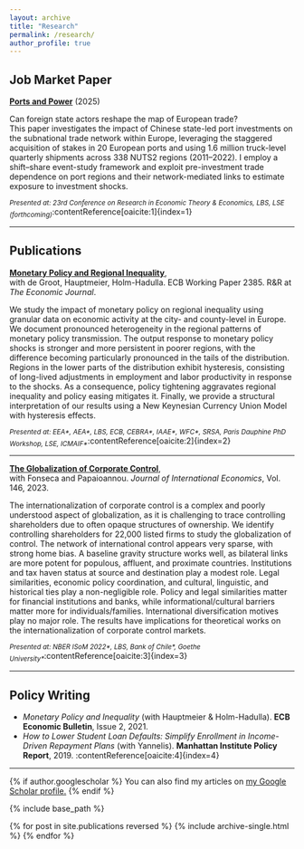 ```yaml
---
layout: archive
title: "Research"
permalink: /research/
author_profile: true
---
```


## Job Market Paper

[**Ports and Power**](/files/KNikalexi_JMP.pdf) (2025)

Can foreign state actors reshape the map of European trade?  
This paper investigates the impact of Chinese state-led port investments on the subnational trade network within Europe, leveraging the staggered acquisition of stakes in 20 European ports and using 1.6 million truck-level quarterly shipments across 338 NUTS2 regions (2011–2022). I employ a shift–share event-study framework and exploit pre-investment trade dependence on port regions and their network-mediated links to estimate exposure to investment shocks.  

<sub>*Presented at: 23rd Conference on Research in Economic Theory & Economics, LBS, LSE (forthcoming)*</sub>:contentReference[oaicite:1]{index=1}

---

## Publications

[**Monetary Policy and Regional Inequality**](/files/Nikalexi_RegionalInequality.pdf),  
with de Groot, Hauptmeier, Holm-Hadulla. ECB Working Paper 2385. R&R at *The Economic Journal*.  

We study the impact of monetary policy on regional inequality using granular data on economic activity at the city- and county-level in Europe. We document pronounced heterogeneity in the regional patterns of monetary policy transmission. The output response to monetary policy shocks is stronger and more persistent in poorer regions, with the difference becoming particularly pronounced in the tails of the distribution. Regions in the lower parts of the distribution exhibit hysteresis, consisting of long-lived adjustments in employment and labor productivity in response to the shocks. As a consequence, policy tightening aggravates regional inequality and policy easing mitigates it. Finally, we provide a structural interpretation of our results using a New Keynesian Currency Union Model with hysteresis effects.  

<sub>*Presented at: EEA\*, AEA\*, LBS, ECB, CEBRA\*, IAAE\*, WFC\*, SRSA, Paris Dauphine PhD Workshop, LSE, ICMAIF\**</sub>:contentReference[oaicite:2]{index=2}

---

[**The Globalization of Corporate Control**](https://doi.org/10.1016/j.jinteco.2023.103794),  
with Fonseca and Papaioannou. *Journal of International Economics*, Vol. 146, 2023.  

The internationalization of corporate control is a complex and poorly understood aspect of globalization, as it is challenging to trace controlling shareholders due to often opaque structures of ownership. We identify controlling shareholders for 22,000 listed firms to study the globalization of control. The network of international control appears very sparse, with strong home bias. A baseline gravity structure works well, as bilateral links are more potent for populous, affluent, and proximate countries. Institutions and tax haven status at source and destination play a modest role. Legal similarities, economic policy coordination, and cultural, linguistic, and historical ties play a non-negligible role. Policy and legal similarities matter for financial institutions and banks, while informational/cultural barriers matter more for individuals/families. International diversification motives play no major role. The results have implications for theoretical works on the internationalization of corporate control markets.  

<sub>*Presented at: NBER ISoM 2022\*, LBS, Bank of Chile\*, Goethe University\**</sub>:contentReference[oaicite:3]{index=3}

---

## Policy Writing

- *Monetary Policy and Inequality* (with Hauptmeier & Holm-Hadulla). **ECB Economic Bulletin**, Issue 2, 2021.  
- *How to Lower Student Loan Defaults: Simplify Enrollment in Income-Driven Repayment Plans* (with Yannelis). **Manhattan Institute Policy Report**, 2019. :contentReference[oaicite:4]{index=4}

---

{% if author.googlescholar %}
  You can also find my articles on <u><a href="{{author.googlescholar}}">my Google Scholar profile</a>.</u>
{% endif %}

{% include base_path %}

{% for post in site.publications reversed %}
  {% include archive-single.html %}
{% endfor %}
